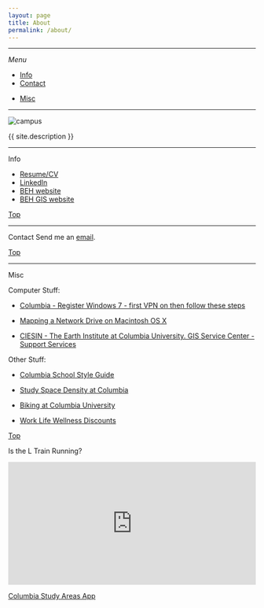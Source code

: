 ```yaml
---
layout: page
title: About
permalink: /about/
---
```


---

<a name="top"></a>*Menu*

* [Info](#info)
* [Contact](#contact)
<!--* [Blog](blog)-->
<!--* [Teaching](teaching)-->
<!--* [Calendar](calendar)-->
* [Misc](#misc)
<!--* [Hire](hire)-->

---


![campus](https://raw.githubusercontent.com/nygeog/nygeog.github.com/master/img/columbia_medical_center.png)

<p class="text">{{ site.description }}</p>

---

<a name="info"></a>Info

* [Resume/CV](http://nygeog.github.io/resume_cv)
* [LinkedIn](https://www.linkedin.com/pub/daniel-sheehan/53/10b/984)
* [BEH website](http://beh.columbia.edu/)
* [BEH GIS website](http://beh-gis.github.com)

[Top](top)

---


<a name="contact"></a>Contact
Send me an [email](mailto:daniel.martin.sheehan@gmail.com).

[Top](top)

---

<!--<a name="hire"></a>Hire
* GIS
	* GIS (geoprocessing, mapping, data collection, data mining, geocoding, etc.) is my main concentration and would be happy to help with any type of GIS or mapping project. 
* Python
	* I program in Python and know many modules such as Pandas, Shapely, Fiona, etc. 
* Website development
	* I do some basic web programming and have worked on large websites for public outreach for engineering and transit projects. 
	
[Top](top)

-->

<!--<a name="blog"></a>Blog
* My current [blog is on this website](http://nygeog.github.io).
* [Scriptogram](http://scriptogr.am/nygeog)
	* All the posts from my **scriptogram** (a great markdown-based free blogging platform) blog have been copied over to this site. I used scriptogram for the last few months of 2014. 
* [Wordpress](http://nygeog.wordpress.com/)
	* I never really used this but own this wordpress page.
* [Blogspot](http://nygeog.blogspot.com/)
	* My blogging platform from 2008-2013. Earlier posts may be found here

[Top](top)
-->


<!--<a name="teaching"></a>Teaching
My [teaching information](https://nygeog.github.io/teaching/) can be found [here](https://nygeog.github.io/teaching/). 

[Top](top)
-->
<!--

<a name="calendar"></a>[Calendar](http://www.google.com/calendar/embed?src=39a18nupjlakmcbjq3pveu1nqc@group.calendar.google.com&ctz=America/New_York)
[Click here to access Calendar (if in Google Chrome) or not rendering.](http://www.google.com/calendar/embed?src=39a18nupjlakmcbjq3pveu1nqc@group.calendar.google.com&ctz=America/New_York)

<p><iframe src="http://www.google.com/calendar/embed?src=39a18nupjlakmcbjq3pveu1nqc%40group.calendar.google.com&ctz=America/New_York" style="border: 0" width='100%' height="500" frameborder="0" scrolling="no"></iframe></p>

[Top](top)-->

		
<a name="misc"></a>Misc

Computer Stuff:

* [Columbia - Register Windows 7 - first VPN on then follow these steps](https://cuit.columbia.edu/software-downloads/operating-system-software/windows-7-enterprise/windows-7-activation)

* [Mapping a Network Drive on Macintosh OS X](https://secure.cumc.columbia.edu/cumcit/secure/howto/remote/drivemac.html)

* [CIESIN - The Earth Institute at Columbia University. GIS Service Center - Support Services](http://www.ciesin.org/gisservicecenter/support.html)

Other Stuff:

* [Columbia School Style Guide](http://www.mailman.columbia.edu/faculty-staff/administrative-offices/communications/school-style-guidelines)

* [Study Space Density at Columbia](http://density.adicu.com)

* [Biking at Columbia University](http://worklife.columbia.edu/bicycling-columbiasection1)

* [Work Life Wellness Discounts](http://worklife.columbia.edu/discounts)

[Top](top)

Is the L Train Running?
<iframe src="http://isthelrunning.com/" frameborder="0" height="250" width="100%"></iframe>

<!--
NYC Weather
<iframe src="http://www.weather.com/weather/today/l/New+York+NY+USNY0996:1:US" frameborder="0" height="375" width="100%"></iframe>

Columbia Homepage 
<iframe src="http://www.columbia.edu/" frameborder="0" height="675" width="100%"></iframe>
-->

[Columbia Study Areas App](http://density.adicu.com/)